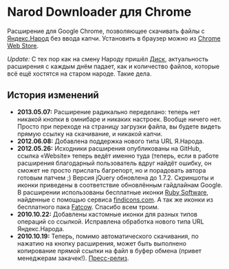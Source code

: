 # Narod Downloader для Chrome

Расширение для Google Chrome, позволяющее скачивать файлы с [Яндекс.Народ](http://narod.yandex.ru) без ввода капчи. Установить в браузер можно из [Chrome Web Store](https://chrome.google.com/webstore/detail/ghbefppmmpdhcpeebokjjnkmdflcgbcn).

*Update:* С тех пор как на смену Народу пришёл [Диск](https://disk.yandex.ru/download/), актуальность расширения с каждым днём падает, как и количество файлов, которые всё ещё хостятся на старом народе. Такие дела.

## История изменений

* **2013.05.07:** Расширение радикально переделано: теперь нет никакой кнопки в омнибаре и никаких настроек. Вообще ничего нет. Просто при переходе на страницу загрузки файла, вы будете видеть прямую ссылку на скачивание, и никакой капчи.
* **2012.06.08:** Добавлена поддержка нового типа URL Я.Народа.
* **2012.05.26:** Исходники расширения опубликованы на GitHub, ссылка «Website» теперь ведёт именно туда (теперь, если в работе расширения  благодарный пользователь вдруг найдёт ошибку, он сможет не просто прислать багрепорт, но и порадовать автора готовым патчем ;) Версия jQuery обновлена до 1.7.2. Скриншоты и иконки приведены в соответствие обновлённым гайдлайнам Google.
В расширении использованы бесплатные иконки [Ruby Software](http://rubysoftware.nl), найденные с помощью сервиса [findicons.com](http://findicons.com). А так же иконки из бесплатного пака [Fatcow](http://fatcow.com/free-icons). Спасибо всем троим.
* **2010.10.22:** Добавлены кастомные иконки для разных типов операций со ссылкой. Исправлена обработка нового типа URL Яндекс.Народа.
* **2010.10.19:** Теперь, помимо автоматического скачивания, по нажатию на кнопку расширения, может быть выполнено копирование прямой ссылки на файл в буфер обмена (привет менеджерам закачек!). [Пресс-релиз](http://b23.ru/c3l2).
